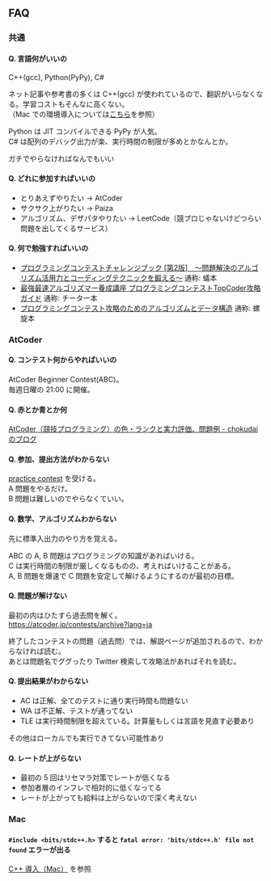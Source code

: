 ## FAQ
### 共通

#### Q. 言語何がいいの
C++(gcc), Python(PyPy), C#

ネット記事や参考書の多くは C++(gcc) が使われているので、翻訳がいらなくなる。学習コストもそんなに高くない。  
（Mac での環境導入については[こちら](./cpp_mac.md)を参照）

Python は JIT コンパイルできる PyPy が人気。  
C# は配列のデバッグ出力が楽、実行時間の制限が多めとかなんとか。

ガチでやらなければなんでもいい

#### Q. どれに参加すればいいの
- とりあえずやりたい -> AtCoder
- サクサク上がりたい -> Paiza
- アルゴリズム、デザパタやりたい -> LeetCode（競プロじゃないけどつらい問題を出してくるサービス）

#### Q. 何で勉強すればいいの
- [プログラミングコンテストチャレンジブック [第2版]　～問題解決のアルゴリズム活用力とコーディングテクニックを鍛える～](https://www.amazon.co.jp/dp/B00CY9256C) 通称: 蟻本
- [最強最速アルゴリズマー養成講座 プログラミングコンテストTopCoder攻略ガイド](https://www.amazon.co.jp/dp/4797367172) 通称: チーター本
- [プログラミングコンテスト攻略のためのアルゴリズムとデータ構造](https://www.amazon.co.jp/dp/4839952957) 通称: 螺旋本

### AtCoder
#### Q. コンテスト何からやればいいの
AtCoder Beginner Contest(ABC)。  
毎週日曜の 21:00 に開催。

#### Q. 赤とか青とか何
[AtCoder（競技プログラミング）の色・ランクと実力評価、問題例 - chokudaiのブログ](http://chokudai.hatenablog.com/entry/2019/02/11/155904)

#### Q. 参加、提出方法がわからない
[practice contest](https://atcoder.jp/contests/practice/) を受ける。  
A 問題をやるだけ。  
B 問題は難しいのでやらなくていい。

#### Q. 数学、アルゴリズムわからない
先に標準入出力のやり方を覚える。

ABC の A, B 問題はプログラミングの知識があればいける。  
C は実行時間の制限が厳しくなるものの、考えればいけることがある。  
A, B 問題を爆速で C 問題を安定して解けるようにするのが最初の目標。

#### Q. 問題が解けない
最初の内はひたすら過去問を解く。  
https://atcoder.jp/contests/archive?lang=ja

終了したコンテストの問題（過去問）では、解説ページが追加されるので、わからなければ読む。  
あとは問題名でググったり Twitter 検索して攻略法があればそれを読む。

#### Q. 提出結果がわからない
- AC は正解、全てのテストに通り実行時間も問題ない
- WA は不正解、テストが通ってない
- TLE は実行時間制限を超えている。計算量もしくは言語を見直す必要あり

その他はローカルでも実行できてない可能性あり

#### Q. レートが上がらない
- 最初の 5 回はリセマラ対策でレートが低くなる
- 参加者層のインフレで相対的に低くなってる
- レートが上がっても給料は上がらないので深く考えない

### Mac
#### `#include <bits/stdc++.h>` すると `fatal error: 'bits/stdc++.h' file not found` エラーが出る

[C++ 導入（Mac）](./cpp_mac.md) を参照